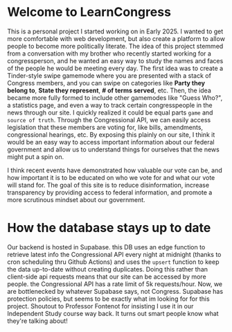 # Welcome to LearnCongress

This is a personal project I started working on in Early 2025. I wanted to get more comfortable with web development, but also create a platform to allow people to become more politically literate. The idea of this project stemmed from a conversation with my brother who recently started working for a congressperson, and he wanted an easy way to study the names and faces of the people he would be meeting every day. The first idea was to create a Tinder-style swipe gamemode where you are presented with a stack of Congress members, and you can swipe on categories like **Party they belong to**, **State they represent**, **# of terms served**, etc. Then, the idea became more fully formed to include other gamemodes like "Guess Who?", a statistics page, and even a way to track certain congresspeople in the news through our site. I quickly realized it could be equal parts `game` and `source of truth`. Through the Congressional API, we can easily access legislation that these members are voting for, like bills, amendments, congressional hearings, etc. By exposing this plainly on our site, I think it would be an easy way to access important information about our federal government and allow us to understand things for ourselves that the news might put a spin on.

I think recent events have demonstrated how valuable our vote can be, and how important it is to be educated on who we vote for and what our vote will stand for. The goal of this site is to reduce disinformation, increase transparency by providing access to federal information, and promote a more scrutinous mindset about our government.

# How the database stays up to date
Our backend is hosted in Supabase. this DB uses an edge function to retrieve latest info the Congressional API every night at midnight (thanks to cron scheduling thru Github Actions) and uses the `upsert` function to keep the data up-to-date without creating duplicates. Doing this rather than client-side api requests means that our site can be accessed by more people. the Congressional API has a rate limit of 5k requests/hour. Now, we are bottlenecked by whatever Supabase says, not Congress. Supabase has protection policies, but seems to be exactly what im looking for for this project. Shoutout to Professor Fontenot for insisting I use it in our Independent Study course way back. It turns out smart people know what they're talking about!
